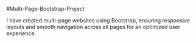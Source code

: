 #Multi-Page-Bootstrap-Project

I have created multi-page websites using Bootstrap, ensuring responsive layouts and smooth navigation across all pages for an optimized user experience.
